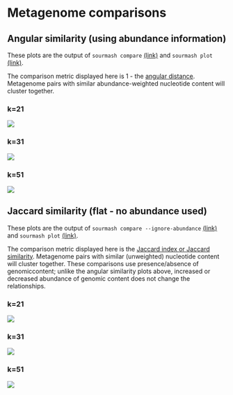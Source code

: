 # Metagenome comparisons

## Angular similarity (using abundance information)

These plots are the output of `sourmash compare`
[(link)](https://sourmash.readthedocs.io/en/latest/command-line.html#sourmash-compare-compare-many-signatures)
and `sourmash plot`
[(link)](https://sourmash.readthedocs.io/en/latest/command-line.html#sourmash-plot-cluster-and-visualize-comparisons-of-many-signatures).

The comparison metric displayed here is 1 - the
[angular distance](https://en.wikipedia.org/wiki/Cosine_similarity#Angular_distance_and_similarity). Metagenome pairs with similar abundance-weighted nucleotide content will cluster together.

### k=21

[![](outputs/metag_compare.21.abund.matrix.png)](outputs/metag_compare.21.abund.matrix.png)

### k=31

[![](outputs/metag_compare.31.abund.matrix.png)](outputs/metag_compare.31.abund.matrix.png)

### k=51

[![](outputs/metag_compare.51.abund.matrix.png)](outputs/metag_compare.51.abund.matrix.png)

## Jaccard similarity (flat - no abundance used)

These plots are the output of `sourmash compare --ignore-abundance`
[(link)](https://sourmash.readthedocs.io/en/latest/command-line.html#sourmash-compare-compare-many-signatures)
and `sourmash plot`
[(link)](https://sourmash.readthedocs.io/en/latest/command-line.html#sourmash-plot-cluster-and-visualize-comparisons-of-many-signatures).

The comparison metric displayed here is the
[Jaccard index or Jaccard similarity](https://en.wikipedia.org/wiki/Jaccard_index). Metagenome
pairs with similar (unweighted) nucleotide content will cluster
together. These comparisons use presence/absence of genomiccontent;
unlike the angular similarity plots above, increased or decreased
abundance of genomic content does not change the relationships.

### k=21

[![](outputs/metag_compare.21.flat.matrix.png)](outputs/metag_compare.21.flat.matrix.png)

### k=31

[![](outputs/metag_compare.31.flat.matrix.png)](outputs/metag_compare.31.flat.matrix.png)

### k=51

[![](outputs/metag_compare.51.flat.matrix.png)](outputs/metag_compare.51.flat.matrix.png)


